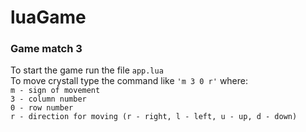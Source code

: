 # luaGame
### Game match 3<br />
To start the game run the file `app.lua`<br />
To move crystall type the command like `'m 3 0 r'` where:<br />
`m - sign of movement`<br />
`3 - column number`<br />
`0 - row number`<br />
`r - direction for moving (r - right, l - left, u - up, d - down)`

